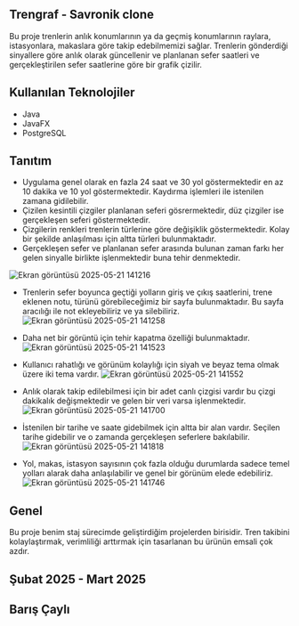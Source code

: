 ## Trengraf - Savronik clone

Bu proje trenlerin anlık konumlarının ya da geçmiş konumlarının raylara, istasyonlara, makaslara göre takip edebilmemizi sağlar.
Trenlerin gönderdiği sinyallere göre anlık olarak güncellenir ve planlanan sefer saatleri ve gerçekleştirilen sefer saatlerine göre bir grafik çizilir.

##  Kullanılan Teknolojiler

- Java
- JavaFX
- PostgreSQL

## Tanıtım

- Uygulama genel olarak en fazla 24 saat ve 30 yol göstermektedir en az 10 dakika ve 10 yol göstermektedir. Kaydırma işlemleri ile istenilen zamana gidilebilir.
- Çizilen kesintili çizgiler planlanan seferi gösrermektedir, düz çizgiler ise gerçekleşen seferi göstermektedir.
- Çizgilerin renkleri trenlerin türlerine göre değişiklik göstermektedir. Kolay bir şekilde anlaşılması için altta türleri bulunmaktadır.
- Gerçekleşen sefer ve planlanan sefer arasında bulunan zaman farkı her gelen sinyalle birlikte işlenmektedir buna tehir denmektedir.

![Ekran görüntüsü 2025-05-21 141216](https://github.com/user-attachments/assets/f853e2df-35c8-4f65-92a0-5988d0854c59)

- Trenlerin sefer boyunca geçtiği yolların giriş ve çıkış saatlerini, trene eklenen notu, türünü görebileceğimiz bir sayfa bulunmaktadır. Bu sayfa aracılığı ile not ekleyebiliriz ve ya silebiliriz.
![Ekran görüntüsü 2025-05-21 141258](https://github.com/user-attachments/assets/35ac50e6-0768-4c8c-93c8-e5d09b6f2182)

- Daha net bir görüntü için tehir kapatma özelliği bulunmaktadır.
![Ekran görüntüsü 2025-05-21 141523](https://github.com/user-attachments/assets/be77f5c0-9d19-497c-8c77-ba4581c25fb2)

- Kullanıcı rahatlığı ve görünüm kolaylığı için siyah ve beyaz tema olmak üzere iki tema vardır.
![Ekran görüntüsü 2025-05-21 141552](https://github.com/user-attachments/assets/95c0b5ff-0647-4adb-a661-bee230062249)

- Anlık olarak takip edilebilmesi için bir adet canlı çizgisi vardır bu çizgi dakikalık değişmektedir ve gelen bir veri varsa işlenmektedir.
![Ekran görüntüsü 2025-05-21 141700](https://github.com/user-attachments/assets/2e510573-704a-44df-9a43-e910c18283dc)

- İstenilen bir tarihe ve saate gidebilmek için altta bir alan vardır. Seçilen tarihe gidebilir ve o zamanda gerçekleşen seferlere bakılabilir.
![Ekran görüntüsü 2025-05-21 141818](https://github.com/user-attachments/assets/18208e33-71b6-4ba4-9abb-109d77e6187d)

- Yol, makas, istasyon sayısının çok fazla olduğu durumlarda sadece temel yolları alarak daha anlaşılabilir ve genel bir görünüm elede edebiliriz.
![Ekran görüntüsü 2025-05-21 141746](https://github.com/user-attachments/assets/ab28387b-391d-4797-a8c5-88a9b29e4262)


## Genel

Bu proje benim staj sürecimde geliştirdiğim projelerden birisidir. Tren takibini kolaylaştırmak, verimliliği arttırmak için tasarlanan bu ürünün emsali çok azdır.
## Şubat 2025 - Mart 2025
## Barış Çaylı
















